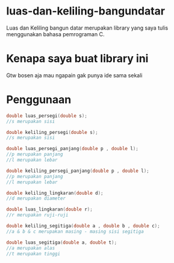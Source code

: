 # luas-dan-keliling-bangundatar
Luas dan Keliling bangun datar merupakan library yang saya tulis menggunakan bahasa pemrograman C.

# Kenapa saya buat library ini
Gtw bosen aja mau ngapain gak punya ide sama sekali 

# Penggunaan

```c
double luas_persegi(double s);
//s merupakan sisi

double keliling_persegi(double s);
//s merupakan sisi

double luas_persegi_panjang(double p , double l);
//p merupakan panjang
//l merupakan lebar

double keliling_persegi_panjang(double p , double l);
//p merupakan panjang
//l merupakan lebar

double keliling_lingkaran(double d);
//d merupakan diameter

double luas_lingkaran(double r);
//r merupakan ruji-ruji

double keliling_segitiga(double a , double b , double c);
//a & b & c merupakan masing - masing sisi segitiga

double luas_segitiga(double a, double t);
//a merupakan alas
//t merupakan tinggi
